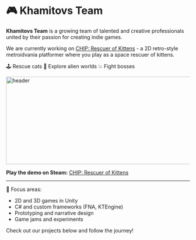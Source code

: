 # 🎮 Khamitovs Team

**Khamitovs Team** is a growing team of talented and creative professionals united by their passion for creating indie games.

We are currently working on [СHIP: Rescuer of Kittens](https://chip.khamitovs.team/) - a 2D retro-style metroidvania platformer where you play as a space rescuer of kittens.  

🕹️ Rescue cats 🚀 Explore alien worlds 💥 Fight bosses

<img width="1200" height="240" alt="header" src="https://github.com/user-attachments/assets/31c98482-4ccd-4693-a164-7be64b200dd6" />

**Play the demo on Steam:** [CHIP: Rescuer of Kittens](https://store.steampowered.com/app/1029830/CHIP_Rescuer_of_Kittens/)

---

🎯 Focus areas:
- 2D and 3D games in Unity
- C# and custom frameworks (FNA, KTEngine)
- Prototyping and narrative design
- Game jams and experiments

Check out our projects below and follow the journey!
